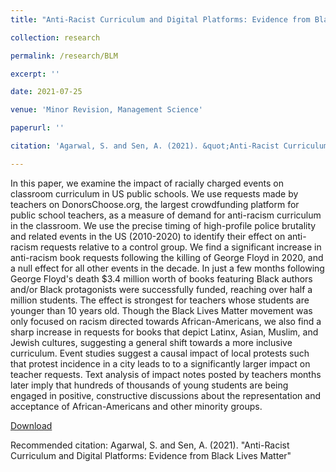 ```yaml
---
title: "Anti-Racist Curriculum and Digital Platforms: Evidence from Black Lives Matter"

collection: research

permalink: /research/BLM

excerpt: ''

date: 2021-07-25

venue: 'Minor Revision, Management Science'

paperurl: ''

citation: 'Agarwal, S. and Sen, A. (2021). &quot;Anti-Racist Curriculum and Digital Platforms: Evidence from Black Lives Matter.&quot;'

---
```


In this paper, we examine the impact of racially charged events on classroom curriculum in US public schools. We use requests made by teachers on DonorsChoose.org, the largest crowdfunding platform for public school teachers, as a measure of demand for anti-racism curriculum in the classroom. We use the precise timing of high-profile police brutality and related events in the US (2010-2020) to identify their effect on anti-racism requests relative to a control group. We find a significant increase in anti-racism book requests following the killing of George Floyd in 2020, and a null effect for all other events in the decade. In just a few months following George Floyd's death $3.4 million worth of books featuring Black authors and/or Black protagonists were successfully funded, reaching over half a million students. The effect is strongest for teachers whose students are younger than 10 years old. Though the Black Lives Matter movement was only focused on racism directed towards African-Americans, we also find a sharp increase in requests for books that depict Latinx, Asian, Muslim, and Jewish cultures, suggesting a general shift towards a more inclusive curriculum. Event studies suggest a causal impact of local protests such that protest incidence in a city leads to to a significantly larger impact on teacher requests. Text analysis of impact notes posted by teachers months later imply that hundreds of thousands of young students are being engaged in positive, constructive discussions about the representation and acceptance of African-Americans and other minority groups.

[Download](https://papers.ssrn.com/sol3/papers.cfm?abstract_id=3832015)

Recommended citation: Agarwal, S. and Sen, A. (2021). "Anti-Racist Curriculum and Digital Platforms: Evidence from Black Lives Matter"
